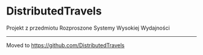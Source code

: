 # DistributedTravels
Projekt z przedmiotu Rozproszone Systemy Wysokiej Wydajności

-----
Moved to https://github.com/DistributedTravels

